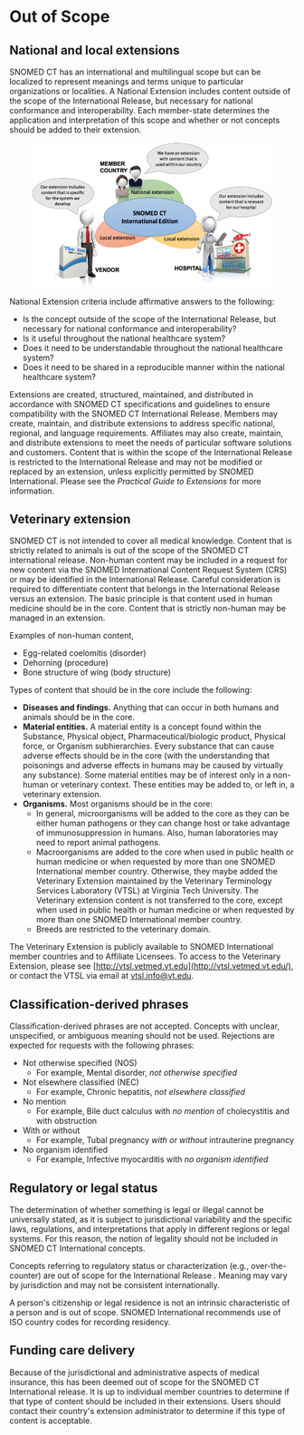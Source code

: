 # Out of Scope

## National and local extensions

SNOMED CT has an international and multilingual scope but can be localized to represent meanings and terms unique to particular organizations or localities. A National Extension includes content outside of the scope of the International Release, but necessary for national conformance and interoperability. Each member-state determines the application and interpretation of this scope and whether or not concepts should be added to their extension.

<figure><img src="../../.gitbook/assets/image (6) (1) (1) (1).png" alt=""><figcaption></figcaption></figure>

National Extension criteria include affirmative answers to the following:

* Is the concept outside of the scope of the International Release, but necessary for national conformance and interoperability?
* Is it useful throughout the national healthcare system?
* Does it need to be understandable throughout the national healthcare system?
* Does it need to be shared in a reproducible manner within the national healthcare system?

Extensions are created, structured, maintained, and distributed in accordance with SNOMED CT specifications and guidelines to ensure compatibility with the SNOMED CT International Release. Members may create, maintain, and distribute extensions to address specific national, regional, and language requirements. Affiliates may also create, maintain, and distribute extensions to meet the needs of particular software solutions and customers. Content that is within the scope of the International Release is restricted to the International Release and may not be modified or replaced by an extension, unless explicitly permitted by SNOMED International. Please see the _Practical Guide to Extensions_ for more information.

## Veterinary extension

SNOMED CT is not intended to cover all medical knowledge. Content that is strictly related to animals is out of the scope of the SNOMED CT international release. Non-human content may be included in a request for new content via the SNOMED International Content Request System (CRS) or may be identified in the International Release. Careful consideration is required to differentiate content that belongs in the International Release versus an extension. The basic principle is that content used in human medicine should be in the core. Content that is strictly non-human may be managed in an extension.

Examples of non-human content,

* Egg-related coelomitis (disorder)
* Dehorning (procedure)
* Bone structure of wing (body structure)

Types of content that should be in the core include the following:

* **Diseases and findings.** Anything that can occur in both humans and animals should be in the core.
* **Material entities.** A material entity is a concept found within the Substance, Physical object, Pharmaceutical/biologic product, Physical force, or Organism subhierarchies. Every substance that can cause adverse effects should be in the core (with the understanding that poisonings and adverse effects in humans may be caused by virtually any substance). Some material entities may be of interest only in a non-human or veterinary context. These entities may be added to, or left in, a veterinary extension.
* **Organisms.** Most organisms should be in the core:
  * In general, microorganisms will be added to the core as they can be either human pathogens or they can change host or take advantage of immunosuppression in humans. Also, human laboratories may need to report animal pathogens.
  * Macroorganisms are added to the core when used in public health or human medicine or when requested by more than one SNOMED International member country. Otherwise, they maybe added the Veterinary Extension maintained by the Veterinary Terminology Services Laboratory (VTSL) at Virginia Tech University. The Veterinary extension content is not transferred to the core, except when used in public health or human medicine or when requested by more than one SNOMED International member country.
  * Breeds are restricted to the veterinary domain.

The Veterinary Extension is publicly available to SNOMED International member countries and to Affiliate Licensees. To access to the Veterinary Extension, please see [http://vtsl.vetmed.vt.edu](http://vtsl.vetmed.vt.edu/), or contact the VTSL via email at [vtsl.info@vt.edu](mailto:vtsl.info@vt.edu).

## Classification-derived phrases

Classification-derived phrases are not accepted. Concepts with unclear, unspecified, or ambiguous meaning should not be used. Rejections are expected for requests with the following phrases:

* Not otherwise specified (NOS)
  * For example, Mental disorder, _not otherwise specified_
* Not elsewhere classified (NEC)
  * For example, Chronic hepatitis, _not elsewhere classified_
* No mention
  * For example, Bile duct calculus with _no mention_ of cholecystitis and with obstruction
* With or without
  * For example, Tubal pregnancy _with or without_ intrauterine pregnancy
* No organism identified
  * For example, Infective myocarditis with _no organism identified_

## Regulatory or legal status

The determination of whether something is legal or illegal cannot be universally stated, as it is subject to jurisdictional variability and the specific laws, regulations, and interpretations that apply in different regions or legal systems. For this reason, the notion of legality should not be included in SNOMED CT International concepts.

Concepts referring to regulatory status or characterization (e.g., over-the-counter) are out of scope for the International Release _._ Meaning may vary by jurisdiction and may not be consistent internationally.

A person's citizenship or legal residence is not an intrinsic characteristic of a person and is out of scope. SNOMED International recommends use of ISO country codes for recording residency.

## Funding care delivery

Because of the jurisdictional and administrative aspects of medical insurance, this has been deemed out of scope for the SNOMED CT International release. It is up to individual member countries to determine if that type of content should be included in their extensions. Users should contact their country's extension administrator to determine if this type of content is acceptable.
